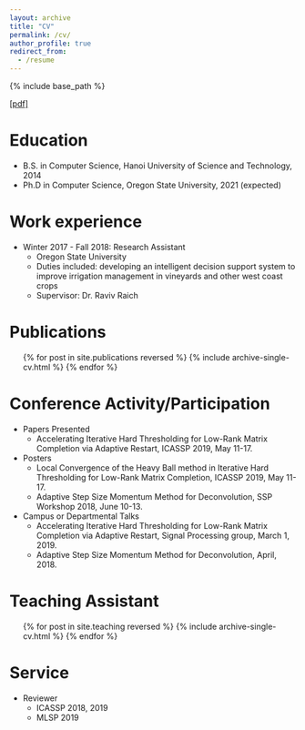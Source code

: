 ```yaml
---
layout: archive
title: "CV"
permalink: /cv/
author_profile: true
redirect_from:
  - /resume
---
```


{% include base_path %}

[[pdf]](/files/CV_TrungVu.pdf)

Education
======
* B.S. in Computer Science, Hanoi University of Science and Technology, 2014
* Ph.D in Computer Science, Oregon State University, 2021 (expected)

Work experience
======
* Winter 2017 - Fall 2018: Research Assistant
  * Oregon State University
  * Duties included: developing an intelligent decision support system to improve irrigation management in vineyards and other west coast crops
  * Supervisor: Dr. Raviv Raich

Publications
======
  <ul>{% for post in site.publications reversed %}
    {% include archive-single-cv.html %}
  {% endfor %}</ul>
  
Conference Activity/Participation
======
* Papers Presented
  * Accelerating Iterative Hard Thresholding for Low-Rank Matrix Completion via Adaptive Restart, ICASSP 2019, May 11-17.
* Posters
  * Local Convergence of the Heavy Ball method in Iterative Hard Thresholding for Low-Rank Matrix Completion, ICASSP 2019, May 11-17.
  * Adaptive Step Size Momentum Method for Deconvolution, SSP Workshop 2018, June 10-13.
* Campus or Departmental Talks
  * Accelerating Iterative Hard Thresholding for Low-Rank Matrix Completion via Adaptive Restart, Signal Processing group, March 1, 2019.
  * Adaptive Step Size Momentum Method for Deconvolution, April, 2018.

Teaching Assistant
======
  <ul>{% for post in site.teaching reversed %}
    {% include archive-single-cv.html %}
  {% endfor %}</ul>
  
Service
======
* Reviewer
  * ICASSP 2018, 2019
  * MLSP 2019
